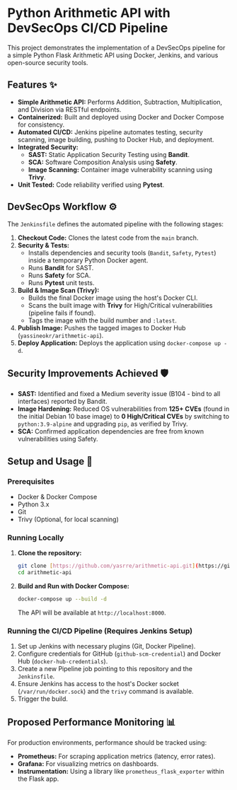 # Python Arithmetic API with DevSecOps CI/CD Pipeline

This project demonstrates the implementation of a DevSecOps pipeline for a simple Python Flask Arithmetic API using Docker, Jenkins, and various open-source security tools.

## Features ✨

* **Simple Arithmetic API:** Performs Addition, Subtraction, Multiplication, and Division via RESTful endpoints.
* **Containerized:** Built and deployed using Docker and Docker Compose for consistency.
* **Automated CI/CD:** Jenkins pipeline automates testing, security scanning, image building, pushing to Docker Hub, and deployment.
* **Integrated Security:**
    * **SAST:** Static Application Security Testing using **Bandit**.
    * **SCA:** Software Composition Analysis using **Safety**.
    * **Image Scanning:** Container image vulnerability scanning using **Trivy**.
* **Unit Tested:** Code reliability verified using **Pytest**.

## DevSecOps Workflow ⚙️

The `Jenkinsfile` defines the automated pipeline with the following stages:

1.  **Checkout Code:** Clones the latest code from the `main` branch.
2.  **Security & Tests:**
    * Installs dependencies and security tools (`Bandit`, `Safety`, `Pytest`) inside a temporary Python Docker agent.
    * Runs **Bandit** for SAST.
    * Runs **Safety** for SCA.
    * Runs **Pytest** unit tests.
3.  **Build & Image Scan (Trivy):**
    * Builds the final Docker image using the host's Docker CLI.
    * Scans the built image with **Trivy** for High/Critical vulnerabilities (pipeline fails if found).
    * Tags the image with the build number and `:latest`.
4.  **Publish Image:** Pushes the tagged images to Docker Hub (`yassineokr/arithmetic-api`).
5.  **Deploy Application:** Deploys the application using `docker-compose up -d`.

## Security Improvements Achieved 🛡️

* **SAST:** Identified and fixed a Medium severity issue (B104 - bind to all interfaces) reported by Bandit.
* **Image Hardening:** Reduced OS vulnerabilities from **125+ CVEs** (found in the initial Debian 10 base image) to **0 High/Critical CVEs** by switching to `python:3.9-alpine` and upgrading `pip`, as verified by Trivy.
* **SCA:** Confirmed application dependencies are free from known vulnerabilities using Safety.

## Setup and Usage 🚀

### Prerequisites

* Docker & Docker Compose
* Python 3.x
* Git
* Trivy (Optional, for local scanning)

### Running Locally

1.  **Clone the repository:**
    ```bash
    git clone [https://github.com/yasrre/arithmetic-api.git](https://github.com/yasrre/arithmetic-api.git)
    cd arithmetic-api
    ```

2.  **Build and Run with Docker Compose:**
    ```bash
    docker-compose up --build -d
    ```
    The API will be available at `http://localhost:8000`.

### Running the CI/CD Pipeline (Requires Jenkins Setup)

1.  Set up Jenkins with necessary plugins (Git, Docker Pipeline).
2.  Configure credentials for GitHub (`github-scm-credential`) and Docker Hub (`docker-hub-credentials`).
3.  Create a new Pipeline job pointing to this repository and the `Jenkinsfile`.
4.  Ensure Jenkins has access to the host's Docker socket (`/var/run/docker.sock`) and the `trivy` command is available.
5.  Trigger the build.

## Proposed Performance Monitoring 📊

For production environments, performance should be tracked using:

* **Prometheus:** For scraping application metrics (latency, error rates).
* **Grafana:** For visualizing metrics on dashboards.
* **Instrumentation:** Using a library like `prometheus_flask_exporter` within the Flask app.
